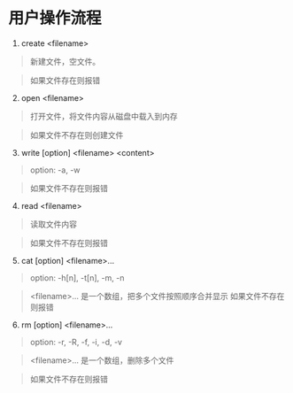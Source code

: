 # 用户操作流程
1. create \<filename>
> 新建文件，空文件。

> 如果文件存在则报错
2. open \<filename>
> 打开文件，将文件内容从磁盘中载入到内存

> 如果文件不存在则创建文件
3. write [option] \<filename> \<content>
> option: -a, -w

> 如果文件不存在则报错
4. read \<filename>
> 读取文件内容

> 如果文件不存在则报错
5. cat [option] \<filename>...
> option: -h[n], -t[n], -m, -n

> \<filename>... 是一个数组，把多个文件按照顺序合并显示
> 如果文件不存在则报错
6. rm [option] \<filename>...
> option: -r, -R, -f, -i, -d, -v

> \<filename>... 是一个数组，删除多个文件

> 如果文件不存在则报错

